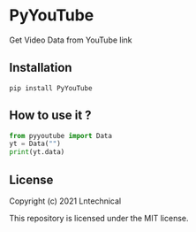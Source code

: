 # PyYouTube 

Get Video Data from YouTube link 

## Installation 
```pip install PyYouTube```

## How to use it ?


```python
from pyyoutube import Data
yt = Data("")
print(yt.data)
```

## License 
Copyright (c) 2021 Lntechnical

This repository is licensed under the MIT license.
